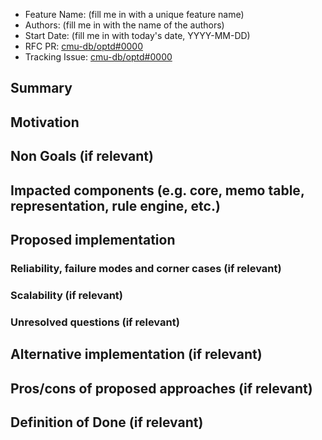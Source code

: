 - Feature Name: (fill me in with a unique feature name)
- Authors: (fill me in with the name of the authors)
- Start Date: (fill me in with today's date, YYYY-MM-DD)
- RFC PR: [cmu-db/optd#0000](https://github.com/cmu-db/optd/pull/0000)
- Tracking Issue: [cmu-db/optd#0000](https://github.com/cmu-db/optd/issues/0000)

## Summary

## Motivation

## Non Goals (if relevant)

## Impacted components (e.g. core, memo table, representation, rule engine, etc.)

## Proposed implementation

### Reliability, failure modes and corner cases (if relevant)

### Scalability (if relevant)

### Unresolved questions (if relevant)

## Alternative implementation (if relevant)

## Pros/cons of proposed approaches (if relevant)

## Definition of Done (if relevant)
